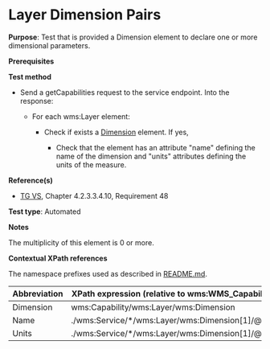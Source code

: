 # Layer Dimension Pairs

**Purpose**: Test that is provided a Dimension element to declare one or more dimensional parameters.

**Prerequisites**

**Test method**

* Send a getCapabilities request to the service endpoint. Into the response:

  * For each wms:Layer element:

    * Check if exists a [Dimension](#dimension) element. If yes,

      * Check that the element has an attribute "name" defining the name of the dimension and "units" attributes defining the units of the measure. 

**Reference(s)**
* [TG VS](./README.md#ref_TG_VS), Chapter 4.2.3.3.4.10, Requirement 48

**Test type**: Automated

**Notes**

The multiplicity of this element is 0 or more.

**Contextual XPath references**

The namespace prefixes used as described in [README.md](./README.md#namespaces).

Abbreviation                                               |  XPath expression (relative to wms:WMS_Capabilities)
---------------------------------------------------------- | -------------------------------------------------------------------------
Dimension <a name="dimension"></a> | wms:Capability/wms:Layer/wms:Dimension
Name <a name="name"></a> | ./wms:Service/*/wms:Layer/wms:Dimension[1]/@name
Units <a name="units"></a> | ./wms:Service/*/wms:Layer/wms:Dimension[1]/@units
